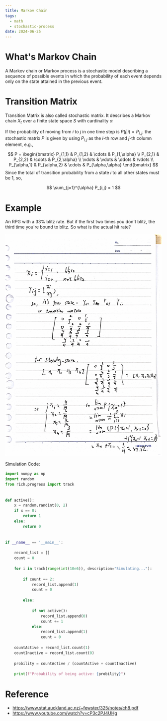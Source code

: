 ```yaml
---
title: Markov Chain
tags:
  - math
  - stochastic-process
date: 2024-06-25
---
```


# What's Markov Chain

A Markov chain or Markov process is a stochastic model describing a sequence of possible events in which the probability of each event depends only on the state attained in the previous event.


# Transition Matrix

Transition Matrix is also called stochastic matrix. It describes a Markov chain $X_t$ over a finite state space $S$ with cardinality $\alpha$

If the probability of moving from $i$ to $j$ in one time step is $P(j|i) = P_{i,j}$, the stochastic matrix $P$ is given by using $P_{i,j}$ as the $i$-th row and $j$-th column element, e.g.,

$$
P = \begin{bmatrix}
P_{1,1} & P_{1,2} & \cdots & P_{1,\alpha} \\
P_{2,1} & P_{2,2} & \cdots & P_{2,\alpha} \\
\vdots & \vdots & \ddots & \vdots \\
P_{\alpha,1} & P_{\alpha,2} & \cdots & P_{\alpha,\alpha}
\end{bmatrix}
$$
Since the total of transition probability from a state $i$ to all other states must be 1, so,

$$
\sum_{j=1}^{\alpha} P_{i,j} = 1
$$

# Example

An RPG with a 33% blitz rate. But if the first two times you don't blitz, the third time you're bound to blitz. So what is the actual hit rate?

![](math/Statistics/stochastic_process/attachments/6fd1795d98c9031bc791909a8d098e25.jpg)

Simulation Code:

```python
import numpy as np
import random
from rich.progress import track


def active():
    x = random.randint(0, 2)
    if x == 0:
        return 1
    else:
        return 0


if __name__ == '__main__':
    
    record_list = []
    count = 0
    
    for i in track(range(int(10e6)), description="Simulating..."):
        
        if count == 2:
            record_list.append(1)
            count = 0
            
        else:
        
            if not active():
                record_list.append(0)
                count += 1
            else:
                record_list.append(1)
                count = 0
                
    countActive = record_list.count(1)
    countInactive = record_list.count(0)
    
    probility = countActive / (countActive + countInactive)
    
    print(f"Probability of being active: {probility}")
```
# Reference

* https://www.stat.auckland.ac.nz/~fewster/325/notes/ch8.pdf
* https://www.youtube.com/watch?v=cP3c2PJ4UHg